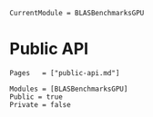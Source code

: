 ```@meta
CurrentModule = BLASBenchmarksGPU
```

# Public API

```@index
Pages   = ["public-api.md"]
```

```@autodocs
Modules = [BLASBenchmarksGPU]
Public = true
Private = false
```
